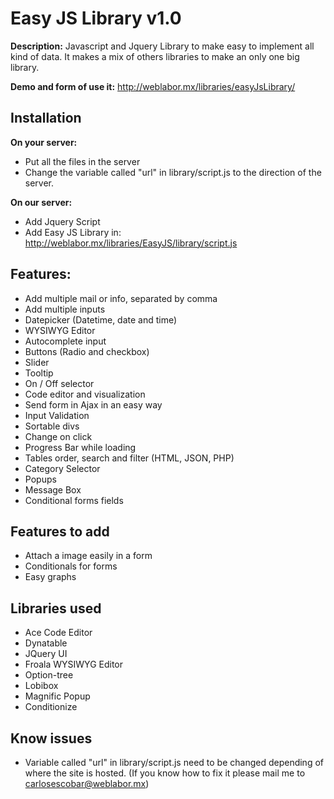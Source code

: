 # Easy JS Library v1.0

**Description:** Javascript and Jquery Library to make easy to implement all kind of data. It makes a mix of others libraries to make an only one big library.

**Demo and form of use it:** http://weblabor.mx/libraries/easyJsLibrary/

Installation 
--------------
**On your server:**
- Put all the files in the server
- Change the variable called "url" in library/script.js to the direction of the server.

**On our server:**
- Add Jquery Script
- Add Easy JS Library in: http://weblabor.mx/libraries/EasyJS/library/script.js

Features:
------------
- Add multiple mail or info, separated by comma
- Add multiple inputs
- Datepicker (Datetime, date and time)
- WYSIWYG Editor
- Autocomplete input
- Buttons (Radio and checkbox)
- Slider
- Tooltip
- On / Off selector
- Code editor and visualization
- Send form in Ajax in an easy way
- Input Validation
- Sortable divs
- Change on click
- Progress Bar while loading
- Tables order, search and filter (HTML, JSON, PHP)
- Category Selector
- Popups
- Message Box
- Conditional forms fields

Features to add
-----------
- Attach a image easily in a form
- Conditionals for forms
- Easy graphs

Libraries used
------------
- Ace Code Editor
- Dynatable
- JQuery UI
- Froala WYSIWYG Editor
- Option-tree
- Lobibox
- Magnific Popup
- Conditionize

Know issues
----------
- Variable called "url" in library/script.js need to be changed depending of where the site is hosted. (If you know how to fix it please mail me to carlosescobar@weblabor.mx)